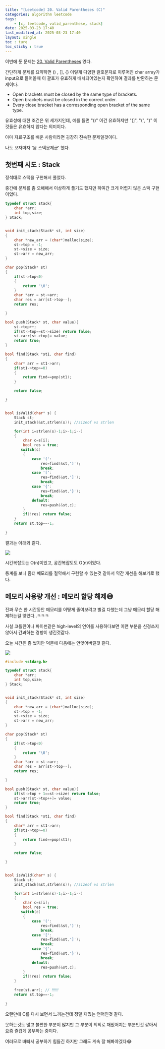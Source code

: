 ```yaml
---
title: "[Leetcode] 20. Valid Parentheses (C)"
categories: algorithm leetcode
tags: 
    - [c, leetcode, valid_parenthese, stack]
date: 2025-03-23 17:40
last_modified_at: 2025-03-23 17:40
layout: single
toc : ture
toc_sticky : true
---
```


이번에 푼 문제는 [20. Valid Parentheses](https://leetcode.com/problems/valid-parentheses/description/) 였다.

간단하게 문제를 요약하면 () , [], {} 이렇게 다양한 괄호문자로 이루어진 char array가 input으로 들어올때 이 괄호가 유효하게 배치되어있는지 확인하여 결과를 반환하는 문제이다.

- Open brackets must be closed by the same type of brackets.
- Open brackets must be closed in the correct order.
- Every close bracket has a corresponding open bracket of the same type.

유효성에 대한 조건은 위 세가지인데, 예를 들면 "()" 이건 유효하지만 "(]", "(", ")" 이것들은 유효하지 않다는 의미이다.

아마 자료구조를 배운 사람이라면 굉장히 친숙한 문제일것이다.

나도 보자마자 '음 스택문제군' 했다.


## 첫번째 시도 : Stack

정석대로 스택을 구현해서 풀었다.

중간에 문제를 좀 오해해서 이상하게 풀기도 했지만 하여간 크게 어렵지 않은 스택 구현이었다.

```c
typedef struct stack{
    char *arr;
    int top,size;
} Stack;


void init_stack(Stack* st, int size)
{
    char *new_arr = (char*)malloc(size);
    st->top = -1;
    st->size = size;
    st->arr = new_arr;
}

char pop(Stack* st)
{
    if(st->top<0) 
    {
        return '\0';
    }
    char *arr = st->arr;
    char res = arr[st->top--];
    return res;

}

bool push(Stack* st, char value){
    st->top++;
    if(st->top==st->size) return false;
    st->arr[st->top]= value;
    return true;
}

bool find(Stack *st1, char find)
{
    char* arr = st1->arr;
    if(st1->top>=0)
    {
        return find==pop(st1);
    }

    return false;

}


bool isValid(char* s) {
    Stack st;
    init_stack(&st,strlen(s)); //sizeof vs strlen

    for(int i=strlen(s)-1;i>-1;i--)
    {
        char c=s[i];
        bool res = true;
       switch(c)
        {
            case '(':
                res=find(&st,')');
                break;
            case '[':
                res=find(&st,']');
                break;
            case '{':
                res=find(&st,'}');
                break;
            default:
                res=push(&st,c);
        }
        if(!res) return false;
    }
    return st.top==-1;
    
}
```

결과는 아래와 같다.

![](/assets/image/2025-03-22-19-29-16.png)

시간복잡도는 O(n)이었고, 공간복잡도도 O(n)이었다.

통계를 보니 좀더 메모리를 절약해서 구현할 수 있는것 같아서 약간 개선을 해보기로 했다.

## 메모리 사용량 개선 : 메모리 할당 해제😅

진짜 무슨 한 시간동안 메모리를 어떻게 줄여보려고 별걸 다했는데 그냥 메모리 할당 해제하는걸 잊었다..ㅋㅋㅋ

사실 코틀린이나 파이썬같은 high-level의 언어를 사용하다보면 이런 부분을 신경쓰지 않아서 간과하는 경향이 생긴것같다.

오늘 시간은 좀 썼지만 덕분에 다음에는 안잊어버릴것 같다.

![](/assets/image/2025-03-22-23-48-50.png)

```c
#include <stdarg.h>

typedef struct stack{
    char *arr;
    int top,size;
} Stack;


void init_stack(Stack* st, int size)
{
    char *new_arr = (char*)malloc(size);
    st->top = -1;
    st->size = size;
    st->arr = new_arr;
}

char pop(Stack* st)
{
    if(st->top<0) 
    {
        return '\0';
    }
    char *arr = st->arr;
    char res = arr[st->top--];
    return res;

}

bool push(Stack* st, char value){
    if(st->top + 1==st->size) return false;
    st->arr[st->top++]= value;
    return true;
}

bool find(Stack *st1, char find)
{
    char* arr = st1->arr;
    if(st1->top>=0)
    {
        return find==pop(st1);
    }

    return false;

}


bool isValid(char* s) {
    Stack st;
    init_stack(&st,strlen(s)); //sizeof vs strlen

    for(int i=strlen(s)-1;i>-1;i--)
    {
        char c=s[i];
        bool res = true;
       switch(c)
        {
            case '(':
                res=find(&st,')');
                break;
            case '[':
                res=find(&st,']');
                break;
            case '{':
                res=find(&st,'}');
                break;
            default:
                res=push(&st,c);
        }
        if(!res) return false;
    }

    free(st.arr); // ‼️‼️‼️
    return st.top==-1;
    
}
```


오랜만에 C를 다시 보면서 느끼는건데 정말 재밌는 언어인것 같다.

못하는것도 많고 불편한 부분이 많지만 그 부분이 의외로 재밌어지는 부분인것 같아서 요즘 즐겁게 공부하는 중이다.

여러모로 바빠서 공부하기 힘들긴 하지만 그래도 계속 잘 해봐야겠다😂

